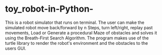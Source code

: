 # toy_robot-in-Python-
This is a robot simulator that runs on terminal. The user can make the simulated robot move back/forward by n Steps, turn left/right, replay past movements, Load or Generate a procedural Maze of obstacles and solves it using the Breath-First Search Algorithm. The program makes use of the turtle library to render the robot's environment and the obstacles to the users GUI. 
